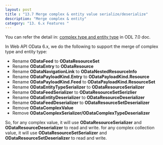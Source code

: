 ```yaml
---
layout: post
title : "13.7 Merge complex & entity value serialize/deserialize"
description: "Merge complex & entity"
category: "13. 6.x Features "
---
```


You can refer the detail in: [complex type and entity type](http://odata.github.io/odata.net/v7/#10-42-merge-complex-and-entity) in ODL 7.0 doc.

In Web API OData 6.x, we do the following to support the merge of complex type and entity type:

* Rename **ODataFeed** to **ODataResourceSet**
* Rename **ODataEntry** to **ODataResource**  
* Rename **ODataNavigationLink**  to  **ODataNestedResourceInfo**  
* Rename **ODataPayloadKind.Entry**  to  **ODataPayloadKind.Resource**
* Rename **ODataPayloadKind.Feed**  to  **ODataPayloadKind.ResourceSet**
* Rename **ODataEntityTypeSerializer**  to  **ODataResourceSerializer** 
* Rename **ODataFeedSerializer**  to  **ODataResourceSetSerizlier** 
* Rename **ODataEntityDeserializer**  to  **ODataResourceDeserializer** 
* Rename **ODataFeedDeserializer**  to  **ODataResourceSetDeserializer**
* Remove **ODataComplexValue**  
* Remove **ODataComplexSerializer/ODataComplexTypeDeserializer** 

So, for any complex value, it will use **ODataResourceSerializer** and **ODataResourceDeserializer** to read and write.
for any complex collection value, it will use **ODataResourceSetSerializer** and **ODataResourceSetDeserializer** to read and write.


